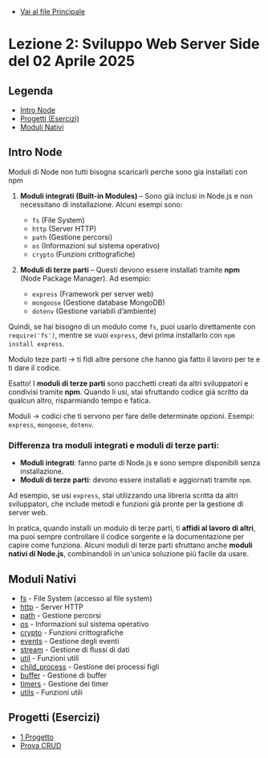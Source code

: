 - [Vai al file Principale](../../Readme.md)

# Lezione 2: Sviluppo Web Server Side del 02 Aprile 2025

## Legenda

- [Intro Node](#intro-node)
- [Progetti (Esercizi)](#progetti-esercizi)
- [Moduli Nativi](#moduli-nativi)

## Intro Node

Moduli di Node non tutti bisogna scaricarli perche sono gia installati con npm

1. **Moduli integrati (Built-in Modules)** – Sono già inclusi in Node.js e non necessitano di installazione. Alcuni esempi sono:

   - `fs` (File System)
   - `http` (Server HTTP)
   - `path` (Gestione percorsi)
   - `os` (Informazioni sul sistema operativo)
   - `crypto` (Funzioni crittografiche)

2. **Moduli di terze parti** – Questi devono essere installati tramite **npm** (Node Package Manager). Ad esempio:
   - `express` (Framework per server web)
   - `mongoose` (Gestione database MongoDB)
   - `dotenv` (Gestione variabili d’ambiente)

Quindi, se hai bisogno di un modulo come `fs`, puoi usarlo direttamente con `require('fs')`, mentre se vuoi `express`, devi prima installarlo con `npm install express`.

Modulo teze parti -> ti fidi altre persone che hanno gia fatto il lavoro per te e ti dare il codice.

Esatto! I **moduli di terze parti** sono pacchetti creati da altri sviluppatori e condivisi tramite **npm**. Quando li usi, stai sfruttando codice già scritto da qualcun altro, risparmiando tempo e fatica.

Moduli -> codici che ti servono per fare delle determinate opzioni. Esempi: `express`, `mongoose`, `dotenv`.

### Differenza tra moduli integrati e moduli di terze parti:

- **Moduli integrati**: fanno parte di Node.js e sono sempre disponibili senza installazione.
- **Moduli di terze parti**: devono essere installati e aggiornati tramite `npm`.

Ad esempio, se usi `express`, stai utilizzando una libreria scritta da altri sviluppatori, che include metodi e funzioni già pronte per la gestione di server web.

In pratica, quando installi un modulo di terze parti, ti **affidi al lavoro di altri**, ma puoi sempre controllare il codice sorgente e la documentazione per capire come funziona. Alcuni moduli di terze parti sfruttano anche **moduli nativi di Node.js**, combinandoli in un'unica soluzione più facile da usare.

## Moduli Nativi

- [fs](https://nodejs.org/api/fs.html)  - File System (accesso al file system)
- [http](https://nodejs.org/api/http.html)  - Server HTTP
- [path](https://nodejs.org/api/path.html)  - Gestione percorsi
- [os](https://nodejs.org/api/os.html)  - Informazioni sul sistema operativo
- [crypto](https://nodejs.org/api/crypto.html)  - Funzioni crittografiche
- [events](https://nodejs.org/api/events.html)  - Gestione degli eventi
- [stream](https://nodejs.org/api/stream.html)  - Gestione di flussi di dati
- [util](https://nodejs.org/api/util.html)  - Funzioni utili
- [child_process](https://nodejs.org/api/child_process.html)  - Gestione dei processi figli
- [buffer](https://nodejs.org/api/buffer.html)  - Gestione di buffer
- [timers](https://nodejs.org/api/timers.html)  - Gestione dei timer
- [utils](https://nodejs.org/api/util.html)  - Funzioni utili

## Progetti (Esercizi)

- [1 Progetto](Progetti/1_Progetto/)
- [Prova CRUD](Progetti/Prova_CRUD/)